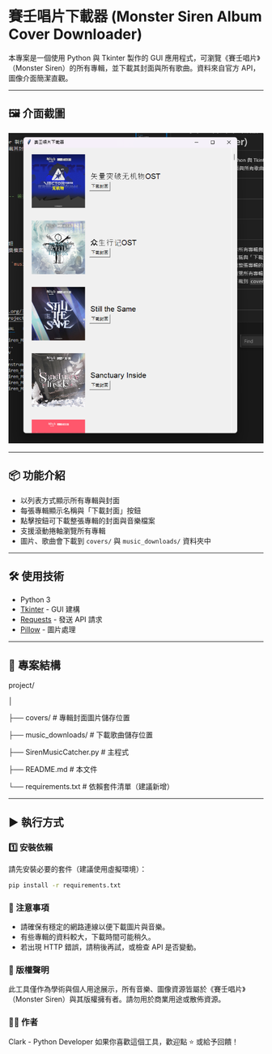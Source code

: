 # 賽壬唱片下載器 (Monster Siren Album Cover Downloader)

本專案是一個使用 Python 與 Tkinter 製作的 GUI 應用程式，可瀏覽《賽壬唱片》（Monster Siren）的所有專輯，並下載其封面與所有歌曲。資料來自官方 API，圖像介面簡潔直觀。

---

## 🖼️ 介面截圖

![下載器](./screenshot.png)

---

## 📦 功能介紹

- 以列表方式顯示所有專輯與封面
- 每張專輯顯示名稱與「下載封面」按鈕
- 點擊按鈕可下載整張專輯的封面與音樂檔案
- 支援滾動捲軸瀏覽所有專輯
- 圖片、歌曲會下載到 `covers/` 與 `music_downloads/` 資料夾中

---

## 🛠️ 使用技術

- Python 3
- [Tkinter](https://docs.python.org/3/library/tkinter.html) - GUI 建構
- [Requests](https://pypi.org/project/requests/) - 發送 API 請求
- [Pillow](https://pypi.org/project/Pillow/) - 圖片處理

---

## 📁 專案結構
project/

│

├── covers/ # 專輯封面圖片儲存位置

├── music_downloads/ # 下載歌曲儲存位置

├── SirenMusicCatcher.py # 主程式

├── README.md # 本文件

└── requirements.txt # 依賴套件清單（建議新增）


---

## ▶️ 執行方式

### 1️⃣ 安裝依賴

請先安裝必要的套件（建議使用虛擬環境）：

```bash
pip install -r requirements.txt
```

### 📌 注意事項
 - 請確保有穩定的網路連線以便下載圖片與音樂。
 - 有些專輯的資料較大，下載時間可能稍久。
 - 若出現 HTTP 錯誤，請稍後再試，或檢查 API 是否變動。

### 📜 版權聲明
此工具僅作為學術與個人用途展示，所有音樂、圖像資源皆屬於《賽壬唱片》（Monster Siren）與其版權擁有者。請勿用於商業用途或散佈資源。

### 🙋‍♂️ 作者
Clark - Python Developer
如果你喜歡這個工具，歡迎點 ⭐ 或給予回饋！
